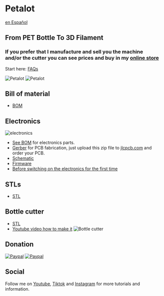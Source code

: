 # Petalot

[en Español](https://github.com/function3d/petalot/blob/master/LEEME.md)

## From PET Bottle To 3D Filament

### If you prefer that I manufacture and sell you the machine and/or the cutter you can see prices and buy in my [online store](https://function3d.xyz/shop/) ###

Start here: [FAQs](https://function3d.xyz/)

![Petalot](https://media.printables.com/media/prints/768657/images/5981899_e2213b92-ea05-45aa-b2a0-d09c3b89ab01_5064c29f-d677-434f-a3f0-bcc99cecfa07/thumbs/inside/1920x1440/jpg/img_20230926_111523-scaled.webp)
![Petalot](https://media.printables.com/media/prints/768657/images/5981900_c73e3c49-8ff8-4cf6-8fbb-524eb7140379_8f15c03f-d751-4d3e-a7f3-eed43117af80/thumbs/inside/1920x1440/jpg/img_20230926_111511-scaled.webp)

## Bill of material
 - [BOM](https://github.com/function3d/petalot/blob/master/BOM.md)

## Electronics

![electronics](https://function3d.xyz/wp-content/uploads/2023/08/IMG20230803213235.jpg)
 - [See BOM](https://github.com/function3d/petalot/blob/master/BOM.md) for electronics parts.
 - [Gerber](https://github.com/function3d/petalot/raw/master/Schematic/Gerber_v1.1_2023-01-02.zip) for PCB fabrication, just upload this zip file to [jlcpcb.com](https://jlcpcb.com/?from=FUNC) and order your PCB.
 - [Schematic](https://github.com/function3d/petalot/tree/master/Schematic)
 - [Firmware](https://github.com/function3d/petalot/tree/master/Firmware)
 - [Before switching on the electronics for the first time](https://github.com/function3d/petalot/blob/5b1d409dda7f66e7040381943212c45b0bf8b62b/before%20you%20switching%20on%20the%20electronics.md)
## STLs
 - [STL](https://www.printables.com/model/768657-petalot-plastic-bottles-into-3d-filament)
	 
## Bottle cutter
 - [STL](https://www.printables.com/model/724421-bottle-cutter-with-variable-cutting-guide-no-blade)
 - [Youtube video how to make it](https://youtu.be/hEdDhRgakms)
![Bottle cutter](https://media.printables.com/media/prints/724421/images/5749242_074b26ee-33c9-40a0-9510-5339837a0272_5f533519-88cf-4d6f-8295-58a2367b1ab2/thumbs/inside/1280x960/jpg/img_20240116_132113_crop.webp)

## Donation
  [![Paypal](https://www.paypalobjects.com/en_US/i/btn/btn_donate_LG.gif)](https://www.paypal.com/donate/?hosted_button_id=CESEXLEFEU65Q)
  [![Paypal](https://i.imgur.com/SEshqeh.png)](https://www.paypal.com/donate/?hosted_button_id=CESEXLEFEU65Q)

## Social
  Follow me on [Youtube](https://www.youtube.com/channel/UC4UBuZ5YRTo5XYFUxdkmqkg), [Tiktok](https://www.tiktok.com/@function.3d) and [Instagram](https://www.instagram.com/function.3d/) for more tutorials and information.


